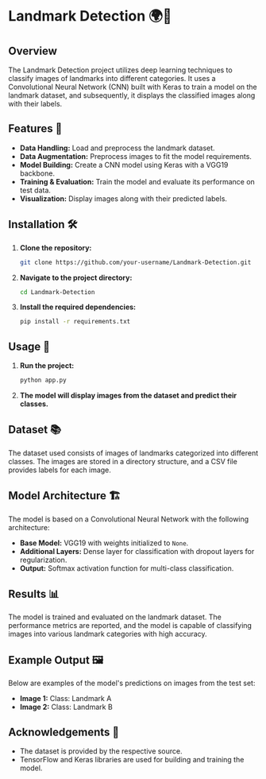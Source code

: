 # Landmark Detection 🌍📸

## Overview

The Landmark Detection project utilizes deep learning techniques to classify images of landmarks into different categories. It uses a Convolutional Neural Network (CNN) built with Keras to train a model on the landmark dataset, and subsequently, it displays the classified images along with their labels.

## Features 🌟

- **Data Handling:** Load and preprocess the landmark dataset.
- **Data Augmentation:** Preprocess images to fit the model requirements.
- **Model Building:** Create a CNN model using Keras with a VGG19 backbone.
- **Training & Evaluation:** Train the model and evaluate its performance on test data.
- **Visualization:** Display images along with their predicted labels.

## Installation 🛠️

1. **Clone the repository:**
    ```bash
    git clone https://github.com/your-username/Landmark-Detection.git
    ```
    
2. **Navigate to the project directory:**
    ```bash
    cd Landmark-Detection
    ```

3. **Install the required dependencies:**
    ```bash
    pip install -r requirements.txt
    ```

## Usage 🚀

1. **Run the project:**
    ```bash
    python app.py
    ```

2. **The model will display images from the dataset and predict their classes.**

## Dataset 📚

The dataset used consists of images of landmarks categorized into different classes. The images are stored in a directory structure, and a CSV file provides labels for each image.

## Model Architecture 🏗️

The model is based on a Convolutional Neural Network with the following architecture:

- **Base Model:** VGG19 with weights initialized to `None`.
- **Additional Layers:** Dense layer for classification with dropout layers for regularization.
- **Output:** Softmax activation function for multi-class classification.

## Results 📊

The model is trained and evaluated on the landmark dataset. The performance metrics are reported, and the model is capable of classifying images into various landmark categories with high accuracy.

## Example Output 🖼️

Below are examples of the model's predictions on images from the test set:

- **Image 1:** Class: Landmark A
- **Image 2:** Class: Landmark B

## Acknowledgements 🙏

- The dataset is provided by the respective source.
- TensorFlow and Keras libraries are used for building and training the model.
